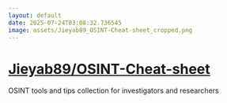 ```yaml
---
layout: default
date: 2025-07-24T03:08:32.736545
image: assets/Jieyab89_OSINT-Cheat-sheet_cropped.png
---
```


# [Jieyab89/OSINT-Cheat-sheet](https://github.com/Jieyab89/OSINT-Cheat-sheet)

OSINT tools and tips collection for investigators and researchers
